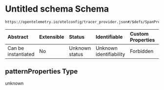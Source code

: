 # Untitled schema Schema

```txt
https://opentelemetry.io/otelconfig/tracer_provider.json#/$defs/SpanProcessor/patternProperties
```



| Abstract            | Extensible | Status         | Identifiable            | Custom Properties | Additional Properties | Access Restrictions | Defined In                                                                       |
| :------------------ | :--------- | :------------- | :---------------------- | :---------------- | :-------------------- | :------------------ | :------------------------------------------------------------------------------- |
| Can be instantiated | No         | Unknown status | Unknown identifiability | Forbidden         | Allowed               | none                | [tracer\_provider.json\*](../schema/tracer_provider.json "open original schema") |

## patternProperties Type

unknown
